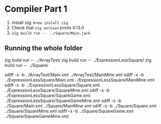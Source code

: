# Compiler Part 1

1. install zig: `brew install zig`
2. Check that `zig version` prints 0.13.0
3. `zig build run -- ../Square/Main.jack`


## Running the whole folder

zig build run -- ../ArrayTest/
zig build run -- ../ExpressionLessSquare/
zig build run -- ../Square/

sdiff -s -b ../ArrayTest/Main.xml ../ArrayTest/MainMine.xml
sdiff -s -b ../ExpressionLessSquare/Main.xml ../ExpressionLessSquare/MainMine.xml
sdiff -s -b ../ExpressionLessSquare/Square.xml ../ExpressionLessSquare/SquareMine.xml
sdiff -s -b ../ExpressionLessSquare/SquareGame.xml ../ExpressionLessSquare/SquareGameMine.xml
sdiff -s -b ../Square/Main.xml ../Square/MainMine.xml
sdiff -s -b ../Square/Square.xml ../Square/SquareMine.xml
sdiff -s -b ../Square/SquareGame.xml ../Square/SquareGameMine.xml
